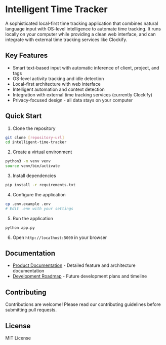 # Intelligent Time Tracker

A sophisticated local-first time tracking application that combines natural language input with OS-level intelligence to automate time tracking. It runs locally on your computer while providing a clean web interface, and can integrate with external time tracking services like Clockify.

## Key Features

- Smart text-based input with automatic inference of client, project, and tags
- OS-level activity tracking and idle detection
- Local-first architecture with web interface
- Intelligent automation and context detection
- Integration with external time tracking services (currently Clockify)
- Privacy-focused design - all data stays on your computer

## Quick Start

1. Clone the repository
```bash
git clone [repository-url]
cd intelligent-time-tracker
```

2. Create a virtual environment
```bash
python3 -m venv venv
source venv/bin/activate
```

3. Install dependencies
```bash
pip install -r requirements.txt
```

4. Configure the application
```bash
cp .env.example .env
# Edit .env with your settings
```

5. Run the application
```bash
python app.py
```

6. Open `http://localhost:5000` in your browser

## Documentation

- [Product Documentation](docs/PRODUCT.md) - Detailed feature and architecture documentation
- [Development Roadmap](docs/ROADMAP.md) - Future development plans and timeline

## Contributing

Contributions are welcome! Please read our contributing guidelines before submitting pull requests.

## License

MIT License
